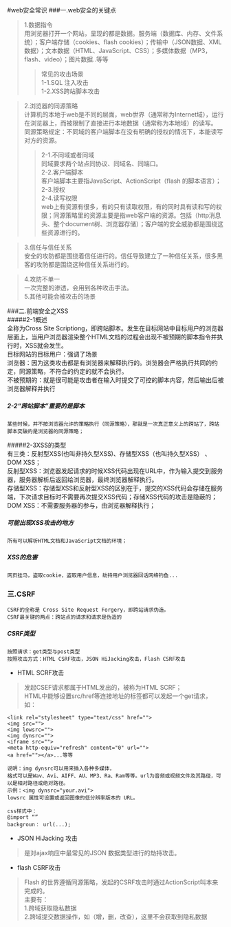 #web安全常识
###一.web安全的关键点  
>1.数据指令  
用浏览器打开一个网站，呈现的都是数据。服务端（数据库、内存、文件系统）；客户端存储（cookies、flash cookies）；传输中（JSON数据、XML数据）；文本数据（HTML、JavaScript、CSS）；多媒体数据（MP3，flash、video）；图片数据..等等  
>>常见的攻击场景  
1-1.SQL 注入攻击  
1-2.XSS跨站脚本攻击  

>2.浏览器的同源策略  
计算机的本地于web是不同的层面，web世界（通常称为Internet域），运行在浏览器上，而被限制了直接进行本地数据（通常称为本地域）的读写。  
同源策略规定：不同域的客户端脚本在没有明确的授权的情况下，本能读写对方的资源。  
>>2-1.不同域或者同域  
同域要求两个站点同协议、同域名、同端口。  
2-2.客户端脚本  
客户端脚本主要指JavaScript、ActionScript（flash 的脚本语言）；  
2-3.授权  
2-4.读写权限  
web上有资源有很多，有的只有读取权限，有的同时具有读和写的权限；同源策略里的资源主要是指web客户端的资源。包括（http消息头、整个document树、浏览器存储）；客户端的安全威胁都是围绕这些资源进行的。  

>3.信任与信任关系  
安全的攻防都是围绕着信任进行的。信任导致建立了一种信任关系，很多黑客的攻防都是围绕这种信任关系进行的。  

>4.攻防不单一  
一次完整的渗透，会用到各种攻击手法。  
5.其他可能会被攻击的场景    

###二.前端安全之XSS  
#####2-1概述  
    全称为Cross Site Scriptiong，即跨站脚本。发生在目标网站中目标用户的浏览器层面上，当用户浏览器渲染整个HTML文档的过程会出现不被预期的脚本指令并执行时，XSS就会发生。  
    目标网站的目标用户：强调了场景  
    浏览器：因为这类攻击都是有浏览器来解释执行的。浏览器会严格执行共同的约定，同源策略，不符合的约定的就不会执行。  
    不被预期的：就是很可能是攻击者在输入时提交了可控的脚本内容，然后输出后被浏览器解释并执行  

##### 2-2“跨站脚本”重要的是脚本  
    某些时候，并不按浏览器允许的策略执行（同源策略），那就是一次真正意义上的跨站了，跨站脚本突破的是浏览器的同源策略；  

#####2-3XSS的类型  
    有三类：反射型XSS(也叫非持久型XSS)、存储型XSS（也叫持久型XSS） 、DOM XSS；  
    反射型XSS：浏览器发起请求的时候XSS代码出现在URL中，作为输入提交到服务器，服务器解析后返回给浏览器，最终浏览器解释执行。  
    存储型XSS：存储型XSS和反射型XSS的区别在于，提交的XSS代码会存储在服务端，下次请求目标时不需要再次提交XSS代码；存储XSS代码的攻击是隐蔽的；  
    DOM XSS：不需要服务器的参与，由浏览器解释执行；  

#####   可能出现XSS攻击的地方  
    所有可以解析HTML文档和JavaScript文档的环境；  

#####   XSS的危害  
    网页挂马，盗取cookie，盗取用户信息，劫持用户浏览器回话网络钓鱼...  

### 三.CSRF  
    CSRF的全称是 Cross Site Request Forgery，即跨站请求伪造。  
    CSRF最关键的两点：跨站点的请求和请求是伪造的  

##### CSRF类型  
    按照请求：get类型与post类型  
    按照攻击方式：HTML CSRF攻击，JSON HiJacking攻击，Flash CSRF攻击  

-   HTML SCRF攻击  
>发起CSEF请求都属于HTML发出的，被称为HTML SCRF；  
HTML中能够设置src/href等连接地址的标签都可以发起一个get请求，  
如：
```
<link rel="stylesheet" type="text/css" href="">  
<img src="">  
<img lowsrc="">  
<img dynsrc="">  
<iframe src="">
<meta http-equiv="refresh" content="0" url="">  
<a href=""></a>...等等  

说明：img dynsrc可以用来插入各种多媒体，
格式可以是Wav、Avi、AIFF、AU、MP3、Ra、Ram等等。url为音频或视频文件及其路径，可以是相对路径或绝对路径。 
示例：<img dynsrc="your.avi">
lowsrc 属性可设置或返回图像的低分辨率版本的 URL。  

css样式中：  
@import “”  
backgroun： url(...);
```  

-   JSON HiJacking 攻击  
>是对ajax响应中最常见的JSON 数据类型进行的劫持攻击。  

-   flash CSRF攻击  
>Flash 的世界遵循同源策略，发起的CSRF攻击时通过ActionScript叫本来完成的。  
主要有：   
1.跨域获取隐私数据  
2.跨域提交数据操作，如（增，删，改查），这里不会获取到隐私数据